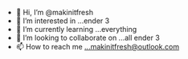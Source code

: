 - 👋 Hi, I’m @makinitfresh
- 👀 I’m interested in ...ender 3
- 🌱 I’m currently learning ...everything
- 💞️ I’m looking to collaborate on ...all ender 3
- 📫 How to reach me ...makinitfresh@outlook.com

<!---
makinitfresh/makinitfresh is a ✨ special ✨ repository because its `README.md` (this file) appears on your GitHub profile.
You can click the Preview link to take a look at your changes.
--->
